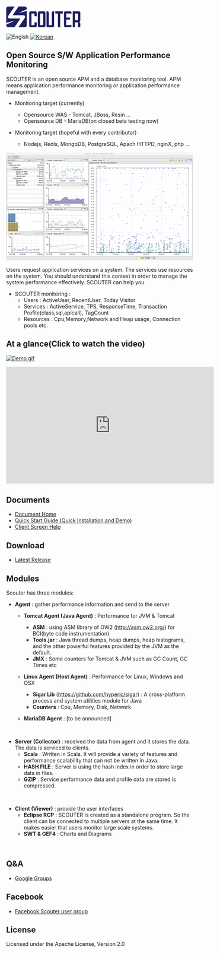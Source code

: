 ![scouter](./scouter.document/img/main/scouter-logo-w200.png)

![Englsh](https://img.shields.io/badge/language-English-red.svg) [![Korean](https://img.shields.io/badge/language-Korean-blue.svg)](README_kr.md)

## Open Source S/W Application Performance Monitoring

SCOUTER is an open source APM and a database monitoring tool.
APM means application performance monitoring or application performance management.

 - Monitoring target (currently)
   - Opensource WAS - Tomcat, JBoss, Resin ...
   - Opensource DB - MariaDB(on closed beta testing now)


 - Monitoring target (hopeful with every contributor)
   - Nodejs, Redis, MongoDB, PostgreSQL, Apach HTTPD, nginX, php ...

![Screen](./scouter.document/img/main/dashboard-sample-1.png)

Users request application services on a system.
The services use resources on the system.
You should understand this context in order to manage the system  performance effectively.
SCOUTER can help you.

- SCOUTER monitoring :
  - Users : ActiveUser, RecentUser, Today Visitor
  - Services : ActiveService, TPS, ResponseTime, Transaction Profile(class,sql,apicall), TagCount 
  - Resources : Cpu,Memory,Network and Heap usage, Connection pools etc.

## At a glance(Click to watch the video)
[![Demo gif](https://j.gifs.com/yDqbAa.gif)](https://youtu.be/iuArTzsD7Ws)

<iframe width="560" height="315" src="https://www.youtube.com/embed/iuArTzsD7Ws" frameborder="0" allowfullscreen></iframe>

## Documents
 - [Document Home](./scouter.document/index.md)
 - [Quick Start Guide (Quick Installation and Demo)](./scouter.document/main/Quick-Start.md)
 - [Client Screen Help](./scouter.document/client/How-To-Use-Client.md)

## Download
 - [Latest Release](https://github.com/scouter-project/scouter/releases/)

## Modules
Scouter has three modules:

- **Agent** : gather performance information and send  to the server
  - **Tomcat Agent (Java Agent)** : Performance for JVM & Tomcat
     - **ASM** :  using ASM library of OW2  (http://asm.ow2.org/) for BCI(byte code instrumentation)
     - **Tools.jar** : Java thread dumps, heap dumps, heap histograms, and the other powerful features provided by the JVM as the default.
     - **JMX** :  Some counters for Tomcat & JVM such as GC Count, GC Times etc
     
  - **Linux Agent (Host Agent)** : Performance for Linux, Windows and OSX
     - **Sigar Lib** (https://github.com/hyperic/sigar) : A cross-platform process and system utilities module for Java
     - **Counters** : Cpu, Memory, Disk, Network
     
  -  **MariaDB Agent** : [to be announced]
<br>

- **Server (Collector)** : received the data from agent and it stores the data. The data is serviced to clients.
  - **Scala** : Written in Scala. It will provide a variety of features and performance scalability that can not be written in Java.
  - **HASH FILE** : Server is using the hash index in order to store large data in files.
  - **GZIP** : Service performance data and profile data are stored is compressed.
<br>

- **Client (Viewer)** : provide the user interfaces
  - **Eclipse RCP** : SCOUTER is created as a standalone program. So the client can be connected to multiple servers at the same time. It makes easier that users monitor large scale systems.
  - **SWT & GEF4** : Charts and Diagrams
<br>

## Q&A
 - [Google Groups](https://groups.google.com/forum/#!forum/scouter-project)

## Facebook
 - [Facebook Scouter user group](https://www.facebook.com/groups/1525329794448529/)

## License
Licensed under the Apache License, Version 2.0
<br>
<br>
<br>


